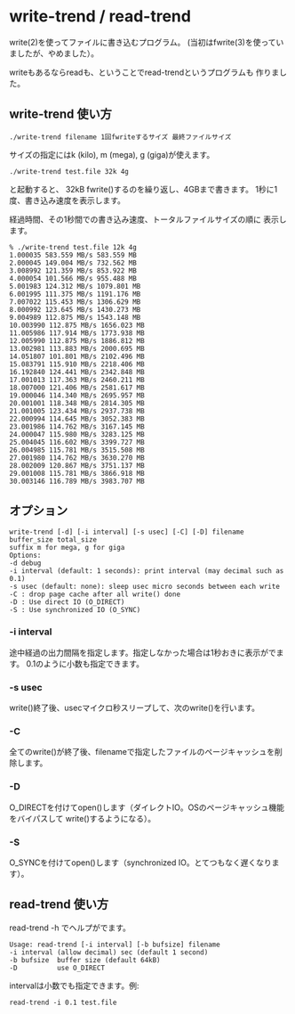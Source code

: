 # write-trend / read-trend

write(2)を使ってファイルに書き込むプログラム。
(当初はfwrite(3)を使っていましたが、やめました）。

writeもあるならreadも、ということでread-trendというプログラムも
作りました。

## write-trend 使い方

```
./write-trend filename 1回fwriteするサイズ 最終ファイルサイズ
```

サイズの指定にはk (kilo), m (mega), g (giga)が使えます。

```
./write-trend test.file 32k 4g
```
と起動すると、
32kB fwrite()するのを繰り返し、4GBまで書きます。
1秒に1度、書き込み速度を表示します。

経過時間、その1秒間での書き込み速度、トータルファイルサイズの順に
表示します。

```
% ./write-trend test.file 12k 4g
1.000035 583.559 MB/s 583.559 MB
2.000045 149.004 MB/s 732.562 MB
3.008992 121.359 MB/s 853.922 MB
4.000054 101.566 MB/s 955.488 MB
5.001983 124.312 MB/s 1079.801 MB
6.001995 111.375 MB/s 1191.176 MB
7.007022 115.453 MB/s 1306.629 MB
8.000992 123.645 MB/s 1430.273 MB
9.004989 112.875 MB/s 1543.148 MB
10.003990 112.875 MB/s 1656.023 MB
11.005986 117.914 MB/s 1773.938 MB
12.005990 112.875 MB/s 1886.812 MB
13.002981 113.883 MB/s 2000.695 MB
14.051807 101.801 MB/s 2102.496 MB
15.083791 115.910 MB/s 2218.406 MB
16.192840 124.441 MB/s 2342.848 MB
17.001013 117.363 MB/s 2460.211 MB
18.007000 121.406 MB/s 2581.617 MB
19.000046 114.340 MB/s 2695.957 MB
20.001001 118.348 MB/s 2814.305 MB
21.001005 123.434 MB/s 2937.738 MB
22.000994 114.645 MB/s 3052.383 MB
23.001986 114.762 MB/s 3167.145 MB
24.000047 115.980 MB/s 3283.125 MB
25.004045 116.602 MB/s 3399.727 MB
26.004985 115.781 MB/s 3515.508 MB
27.001980 114.762 MB/s 3630.270 MB
28.002009 120.867 MB/s 3751.137 MB
29.001008 115.781 MB/s 3866.918 MB
30.003146 116.789 MB/s 3983.707 MB
```

## オプション

```
write-trend [-d] [-i interval] [-s usec] [-C] [-D] filename buffer_size total_size
suffix m for mega, g for giga
Options:
-d debug
-i interval (default: 1 seconds): print interval (may decimal such as 0.1)
-s usec (default: none): sleep usec micro seconds between each write
-C : drop page cache after all write() done
-D : Use direct IO (O_DIRECT)
-S : Use synchronized IO (O_SYNC)
```

### -i interval

途中経過の出力間隔を指定します。指定しなかった場合は1秒おきに表示がでます。
0.1のように小数も指定できます。

### -s usec

write()終了後、usecマイクロ秒スリープして、次のwrite()を行います。

### -C

全てのwrite()が終了後、filenameで指定したファイルのページキャッシュを削除します。

### -D

O_DIRECTを付けてopen()します（ダイレクトIO。OSのページキャッシュ機能をバイパスして
write()するようになる）。

### -S

O_SYNCを付けてopen()します（synchronized IO。とてつもなく遅くなります）。

## read-trend 使い方

read-trend -h でヘルプがでます。

```
Usage: read-trend [-i interval] [-b bufsize] filename
-i interval (allow decimal) sec (default 1 second)
-b bufsize  buffer size (default 64kB)
-D          use O_DIRECT
```

intervalは小数でも指定できます。例:

```
read-trend -i 0.1 test.file
```

